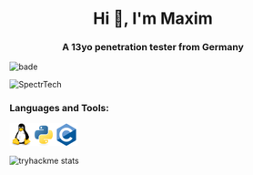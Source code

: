 <h1 align="center">Hi 👋, I'm Maxim</h1>
<h3 align="center">A 13yo penetration tester from Germany</h3>

![bade](https://camo.githubusercontent.com/ae7518e031142acb0c759babc7cfb50e6446623c73871353acfa3f24e99c7552/68747470733a2f2f696d672e736869656c64732e696f2f62616467652f2d5472794861636b4d652d2532333231324334323f7374796c653d666f722d7468652d6261646765266c6f676f3d7472796861636b6d65266c6f676f436f6c6f723d7768697465)

<img class="image-align-left" src="https://img.shields.io/badge/I%20use-Arch%20btw-orange" alt="SpectrTech" /> 





<h3 align="left">Languages and Tools:</h3>

<img width="40" height="40" src="https://raw.githubusercontent.com/devicons/devicon/master/icons/linux/linux-original.svg" /><img width="40" height="40" src="https://raw.githubusercontent.com/devicons/devicon/master/icons/python/python-original.svg" /><img width="40" height="40" src="https://raw.githubusercontent.com/devicons/devicon/6910f0503efdd315c8f9b858234310c06e04d9c0/icons/c/c-original.svg" />

![tryhackme stats](https://raw.githubusercontent.com/SpectrTech/SpectrTech/master/assets/thm_propic.png)

